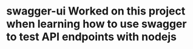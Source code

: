 # swagger-ui Worked on this project when learning how to use swagger to test API endpoints with nodejs
